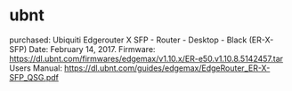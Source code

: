 # ubnt
purchased: Ubiquiti Edgerouter X SFP - Router - Desktop - Black (ER-X-SFP)
Date:  February 14, 2017. 
Firmware: https://dl.ubnt.com/firmwares/edgemax/v1.10.x/ER-e50.v1.10.8.5142457.tar
Users Manual: https://dl.ubnt.com/guides/edgemax/EdgeRouter_ER-X-SFP_QSG.pdf


